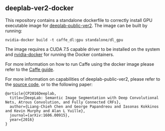 ## deeplab-ver2-docker

This repository contains a standalone dockerfile to correctly install GPU executable image for [deeplab-public-ver2](https://bitbucket.org/aquariusjay/deeplab-public-ver2).
The image can be built by running:

```
nvidia-docker build -t caffe_dl:gpu standalone/dl_gpu
```

The image requires a CUDA 7.5 capable driver to be installed on the system and [nvidia-docker](https://github.com/NVIDIA/nvidia-docker) for running the Docker containers.

For more information on how to run Caffe using the docker image please refer to the [Caffe guide](https://github.com/BVLC/caffe/blob/master/docker/README.md).

For more information on capabilities of deeplab-public-ver2, please refer to the [source code](https://bitbucket.org/aquariusjay/deeplab-public-ver2), or to the following paper:

    @article{CP2016Deeplab,
      title={DeepLab: Semantic Image Segmentation with Deep Convolutional Nets, Atrous Convolution, and Fully Connected CRFs},
      author={Liang-Chieh Chen and George Papandreou and Iasonas Kokkinos and Kevin Murphy and Alan L Yuille},
      journal={arXiv:1606.00915},
      year={2016}
    }
